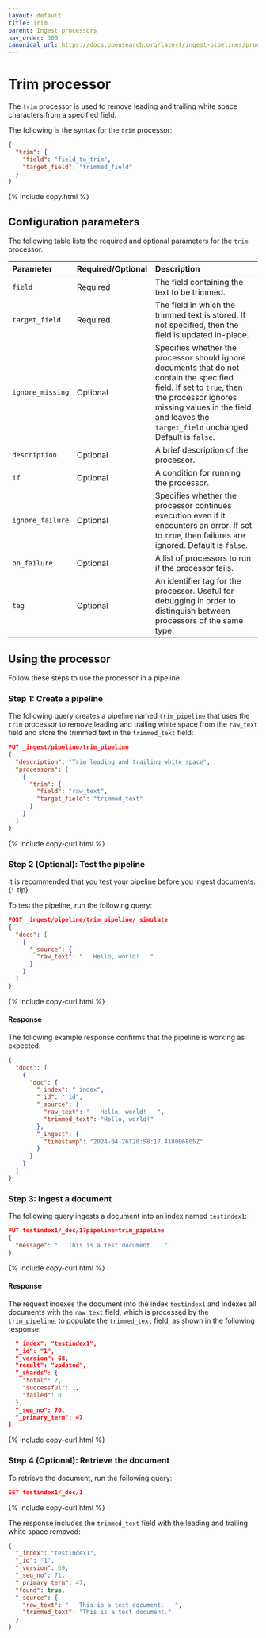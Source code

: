 ```yaml
---
layout: default
title: Trim
parent: Ingest processors
nav_order: 300
canonical_url: https://docs.opensearch.org/latest/ingest-pipelines/processors/trim/
---
```


# Trim processor

The `trim` processor is used to remove leading and trailing white space characters from a specified field.

The following is the syntax for the `trim` processor:

```json
{
  "trim": {
    "field": "field_to_trim",
    "target_field": "trimmed_field"
  }
}
```
{% include copy.html %}

## Configuration parameters

The following table lists the required and optional parameters for the `trim` processor.

Parameter | Required/Optional | Description 
:---|:---|:---
`field` | Required | The field containing the text to be trimmed.
`target_field` | Required | The field in which the trimmed text is stored. If not specified, then the field is updated in-place.
`ignore_missing` | Optional | Specifies whether the processor should ignore documents that do not contain the specified field. If set to `true`, then the processor ignores missing values in the field and leaves the `target_field` unchanged. Default is `false`.
`description` | Optional | A brief description of the processor.
`if` | Optional | A condition for running the processor.
`ignore_failure` | Optional | Specifies whether the processor continues execution even if it encounters an error. If set to `true`, then failures are ignored. Default is `false`.
`on_failure` | Optional | A list of processors to run if the processor fails.
`tag` | Optional | An identifier tag for the processor. Useful for debugging in order to distinguish between processors of the same type.

## Using the processor

Follow these steps to use the processor in a pipeline.

### Step 1: Create a pipeline

The following query creates a pipeline named `trim_pipeline` that uses the `trim` processor to remove leading and trailing white space from the `raw_text` field and store the trimmed text in the `trimmed_text` field: 

```json
PUT _ingest/pipeline/trim_pipeline
{
  "description": "Trim leading and trailing white space",
  "processors": [
    {
      "trim": {
        "field": "raw_text",
        "target_field": "trimmed_text"
      }
    }
  ]
}
```
{% include copy-curl.html %}

### Step 2 (Optional): Test the pipeline

It is recommended that you test your pipeline before you ingest documents.
{: .tip}

To test the pipeline, run the following query:

```json
POST _ingest/pipeline/trim_pipeline/_simulate
{
  "docs": [
    {
      "_source": {
        "raw_text": "   Hello, world!   "
      }
    }
  ]
}
```
{% include copy-curl.html %}

#### Response

The following example response confirms that the pipeline is working as expected:

```json
{
  "docs": [
    {
      "doc": {
        "_index": "_index",
        "_id": "_id",
        "_source": {
          "raw_text": "   Hello, world!   ",
          "trimmed_text": "Hello, world!"
        },
        "_ingest": {
          "timestamp": "2024-04-26T20:58:17.418006805Z"
        }
      }
    }
  ]
}
```

### Step 3: Ingest a document 

The following query ingests a document into an index named `testindex1`:

```json
PUT testindex1/_doc/1?pipeline=trim_pipeline
{
  "message": "   This is a test document.   "
}
```
{% include copy-curl.html %}

#### Response

The request indexes the document into the index `testindex1` and indexes all documents with the `raw_text` field, which is processed by the `trim_pipeline`, to populate the `trimmed_text` field, as shown in the following response:

```json
  "_index": "testindex1",
  "_id": "1",
  "_version": 68,
  "result": "updated",
  "_shards": {
    "total": 2,
    "successful": 1,
    "failed": 0
  },
  "_seq_no": 70,
  "_primary_term": 47
}
```
{% include copy-curl.html %}

### Step 4 (Optional): Retrieve the document

To retrieve the document, run the following query:

```json
GET testindex1/_doc/1
```
{% include copy-curl.html %}

The response includes the `trimmed_text` field with the leading and trailing white space removed:

```json
{
  "_index": "testindex1",
  "_id": "1",
  "_version": 69,
  "_seq_no": 71,
  "_primary_term": 47,
  "found": true,
  "_source": {
    "raw_text": "   This is a test document.   ",
    "trimmed_text": "This is a test document."
  }
}
```
